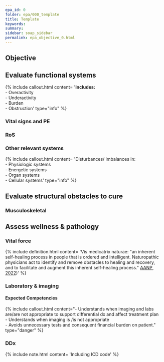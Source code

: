```yaml
---
epa_id: 0
folder: epa/000_template
title: Template
keywords: 
summary: 
sidebar: soap_sidebar
permalink: epa_objective_0.html
---
```

## Objective
## Evaluate functional systems
{% include callout.html content= '**Includes:**<br>- Overactivity<br>- Underactivity<br>- Burden<br>- Obstruction' type="info" %}
  
### Vital signs and PE


### RoS


### Other relevant systems
{% include callout.html content= 'Disturbances/ imbalances in:<br>- Physiologic systems<br>- Energetic systems<br>- Organ systems<br>- Cellular systems' type="info" %}


## Evaluate structural obstacles to cure
### Musculoskeletal


## Assess wellness & pathology
### Vital force
{% include definition.html content= 'Vis medicatrix naturae: "an inherent self-healing process in people that is ordered and intelligent. Naturopathic physicians act to identify and remove obstacles to healing and recovery, and to facilitate and augment this inherent self-healing process." [AANP, 2022](https://naturopathic.org/page/PrinciplesNaturopathicMedicine?&hhsearchterms=%22vis+and+medicatrix+and+naturae%22))' %}


### Laboratory & imaging


#### Expected Competencies
{% include callout.html content="- Understands when imaging and labs are/are not appropriate to support differential dx and affect treatment plan<br>- Understands when imaging is /is not appropriate<br>- Avoids unnecessary tests and consequent financial burden on patient." type="danger" %}


### DDx
{% include note.html content= 'Including ICD code' %}
